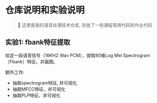 # 仓库说明和实验说明

> 👋 这里是我的语音处理技术仓库, 存放了一些课程常用代码和作业代码

## 实验1: fbank特征提取

给定一段语音信号（16KHZ Wav PCM），提取80维Log Mel Spectrogram（Fbank）特征，并画图。

额外工作: 
+ 抽取spectrogram特征, 并可视化
+ 抽取MFCC特征，并可视化
+ 抽取PLP特征，并可视化

